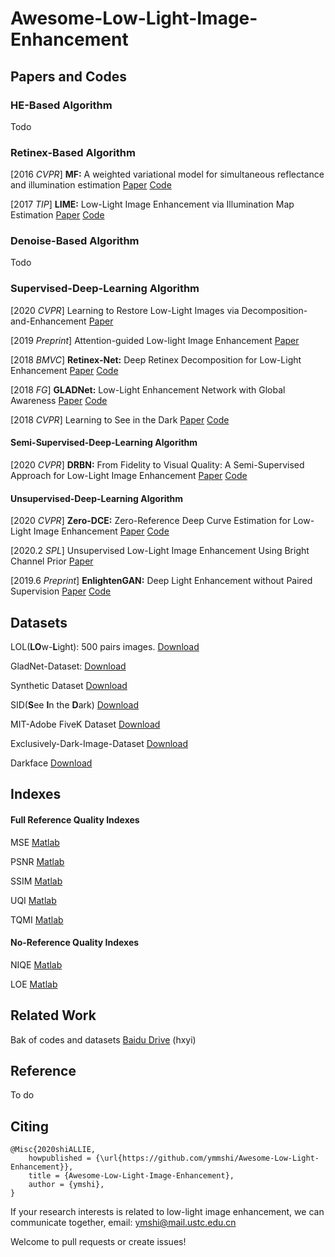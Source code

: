 # Awesome-Low-Light-Image-Enhancement

## Papers and Codes
### HE-Based Algorithm

Todo

### Retinex-Based Algorithm

[2016 *CVPR*] **MF:** A weighted variational model for simultaneous reflectance and illumination estimation [Paper](https://ieeexplore.ieee.org/stamp/stamp.jsp?tp=&arnumber=7780673) [Code](https://xueyangfu.github.io/Paper/2016/cvpr/Matlab_implementation.zip)

[2017 *TIP*] **LIME:** Low-Light Image Enhancement via Illumination Map Estimation [Paper](https://ieeexplore.ieee.org/stamp/stamp.jsp?tp=&arnumber=7782813) [Code](https://sites.google.com/view/xjguo/lime)

### Denoise-Based Algorithm

Todo

### Supervised-Deep-Learning Algorithm

[2020 *CVPR*] Learning to Restore Low-Light Images via Decomposition-and-Enhancement [Paper](https://openaccess.thecvf.com/content_CVPR_2020/Papers/Xu_Learning_to_Restore_Low-Light_Images_via_Decomposition-and-Enhancement_CVPR_2020_Paper.pdf)

[2019 *Preprint*] Attention-guided Low-light Image Enhancement [Paper](https://arxiv.org/pdf/1908.00682.pdf) <!--[Code](http://phi-ai.org/project/AgLLNet/default.htm)-->

[2018 *BMVC*] **Retinex-Net:** Deep Retinex Decomposition for Low-Light Enhancement [Paper](https://arxiv.org/pdf/1808.04560.pdf) [Code](https://github.com/weichen582/RetinexNet)

[2018 *FG*] **GLADNet:** Low-Light Enhancement Network with Global Awareness [Paper](https://ieeexplore.ieee.org/stamp/stamp.jsp?tp=&arnumber=8373911) [Code](https://github.com/weichen582/GLADNet)

[2018 *CVPR*] Learning to See in the Dark [Paper](https://openaccess.thecvf.com/content_cvpr_2018/Papers/Chen_Learning_to_See_CVPR_2018_Paper.pdf) [Code](https://github.com/cchen156/Learning-to-See-in-the-Dark)

#### Semi-Supervised-Deep-Learning Algorithm

[2020 *CVPR*] **DRBN:** From Fidelity to Visual Quality: A Semi-Supervised Approach for Low-Light Image Enhancement [Paper](https://openaccess.thecvf.com/content_CVPR_2020/Papers/Yang_From_Fidelity_to_Perceptual_Quality_A_Semi-Supervised_Approach_for_Low-Light_CVPR_2020_Paper.pdf) [Code](https://github.com/flyywh/CVPR-2020-Semi-Low-Light)

#### Unsupervised-Deep-Learning Algorithm

[2020 *CVPR*] **Zero-DCE:** Zero-Reference Deep Curve Estimation for Low-Light Image Enhancement [Paper](https://openaccess.thecvf.com/content_CVPR_2020/Papers/Guo_Zero-Reference_Deep_Curve_Estimation_for_Low-Light_Image_Enhancement_CVPR_2020_Paper.pdf) [Code](https://github.com/Li-Chongyi/Zero-DCE)

[2020.2 *SPL*] Unsupervised Low-Light Image Enhancement Using
Bright Channel Prior [Paper](https://ieeexplore.ieee.org/document/8955834)

[2019.6 *Preprint*] **EnlightenGAN:** Deep Light Enhancement without Paired Supervision [Paper](https://arxiv.org/abs/1906.06972) [Code](https://github.com/TAMU-VITA/EnlightenGAN)

## Datasets

LOL(**LO**w-**L**ight): 500 pairs images. [Download](https://daooshee.github.io/BMVC2018website/)

GladNet-Dataset: [Download](https://daooshee.github.io/fgworkshop18Gladnet/)

Synthetic Dataset [Download](http://phi-ai.org/project/AgLLNet/default.htm)

SID(**S**ee **I**n the **D**ark) [Download](https://github.com/cchen156/Learning-to-See-in-the-Dars)

MIT-Adobe FiveK Dataset [Download](https://data.csail.mit.edu/graphics/fivek/)

Exclusively-Dark-Image-Dataset [Download](https://github.com/cs-chan/Exclusively-Dark-Image-Dataset)

Darkface [Download](https://flyywh.github.io/ChinaMM2019FDLOL/)

## Indexes 

#### Full Reference Quality Indexes

MSE [Matlab](https://www.mathworks.com/help/images/ref/immse.html)

PSNR [Matlab](https://www.mathworks.com/help/images/ref/psnr.html)

SSIM [Matlab](https://www.mathworks.com/help/images/ref/ssim.html)

UQI [Matlab](https://live.ece.utexas.edu/research/Quality/zhou_research_anch/quality_index/demo.html)

TQMI [Matlab](https://ece.uwaterloo.ca/~z70wang/research/tmqi/)

#### No-Reference Quality Indexes

NIQE [Matlab](https://www.mathworks.com/help/images/ref/niqe.html) 

LOE [Matlab](https://shuhangwang.wordpress.com/2015/12/14/naturalness-preserved-enhancement-algorithm-for-non-uniform-illumination-images/)

## Related Work

Bak of codes and datasets [Baidu Drive](https://pan.baidu.com/s/1Dm0KDZkuDZ_TCbeiVR_ZIg) (hxyi) <!--[Google Drive]()-->

## Reference

To do

## Citing

```
@Misc{2020shiALLIE,
	howpublished = {\url{https://github.com/ymmshi/Awesome-Low-Light-Enhancement}},
	title = {Awesome-Low-Light-Image-Enhancement},
	author = {ymshi},
}
```

If your research interests is related to low-light image enhancement, we can communicate together, email: ymshi@mail.ustc.edu.cn

Welcome to pull requests or create issues!